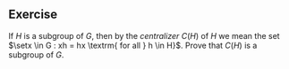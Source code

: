 ## Exercise
If $H$ is a subgroup of $G$, then by the *centralizer* $C(H)$ of $H$ we mean the set $\setx \in G : xh = hx \textrm{ for all } h \in H}$. Prove that $C(H)$ is a subgroup of $G$.
